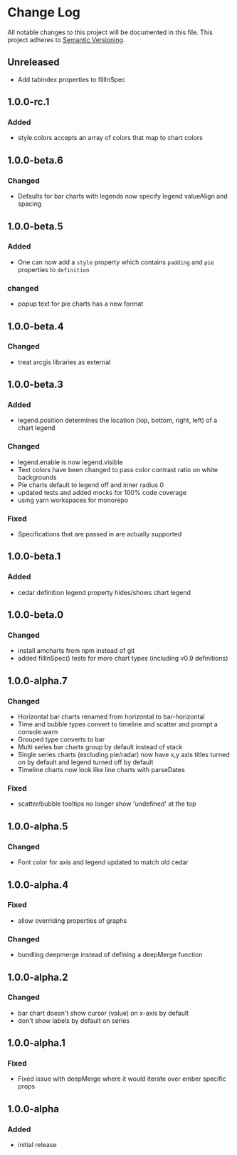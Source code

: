 # Change Log

All notable changes to this project will be documented in this file.
This project adheres to [Semantic Versioning](http://semver.org/).

## Unreleased
- Add tabindex properties to fillInSpec

## 1.0.0-rc.1

### Added
- style.colors accepts an array of colors that map to chart colors

## 1.0.0-beta.6
### Changed
- Defaults for bar charts with legends now specify legend valueAlign and spacing

## 1.0.0-beta.5
### Added
- One can now add a `style` property which contains `padding` and `pie` properties to `definition`
### changed
- popup text for pie charts has a new format

## 1.0.0-beta.4
### Changed
- treat arcgis libraries as external

## 1.0.0-beta.3
### Added
- legend.position determines the location (top, bottom, right, left) of a chart legend
### Changed
- legend.enable is now legend.visible
- Text colors have been changed to pass color contrast ratio on white backgrounds
- Pie charts default to legend off and inner radius 0
- updated tests and added mocks for 100% code coverage
- using yarn workspaces for monorepo
### Fixed
- Specifications that are passed in are actually supported

## 1.0.0-beta.1
### Added
- cedar definition legend property hides/shows chart legend

## 1.0.0-beta.0
### Changed
- install amcharts from npm instead of git
- added fillInSpec() tests for more chart types (including v0.9 definitions)

## 1.0.0-alpha.7
### Changed
- Horizontal bar charts renamed from horizontal to bar-horizontal
- Time and bubble types convert to timeline and scatter and prompt a console.warn
- Grouped type converts to bar
- Multi series bar charts group by default instead of stack
- Single series charts (excluding pie/radar) now have x,y axis titles turned on by default and legend turned off by default
- Timeline charts now look like line charts with parseDates
### Fixed
- scatter/bubble tooltips no longer show 'undefined' at the top

## 1.0.0-alpha.5
### Changed
- Font color for axis and legend updated to match old cedar

## 1.0.0-alpha.4
### Fixed
- allow overriding properties of graphs
### Changed
- bundling deepmerge instead of defining a deepMerge function

## 1.0.0-alpha.2
### Changed
- bar chart doesn't show cursor (value) on x-axis by default
- don't show labels by default on series

## 1.0.0-alpha.1
### Fixed
- Fixed issue with deepMerge where it would iterate over ember specific props

## 1.0.0-alpha
### Added
- initial release
